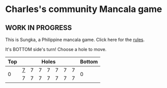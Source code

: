 # Charles's community Mancala game

## WORK IN PROGRESS

This is Sungka, a Philippine mancala game. Click here for the [rules](https://mancala.fandom.com/wiki/Sungka#Rules).

It's BOTTOM side's turn! Choose a hole to move.

<table>
  <thead>
    <tr>
      <th>Top</th>
      <th colspan=7>Holes</th>
      <th>Bottom</th>
    </tr>
  </thead>
  <tbody>
    <tr>
      <!-- Top side score  -->
      <td rowspan=2>0</td>
      <td><a href="https://github.com/cbebe/chonka/issues/new?title=sungka%7Ctop%7C0&body=Just+push+%27Submit+new+issue%27.">7</a></td>
      <td>7</td>
      <td>7</td>
      <td>7</td>
      <td>7</td>
      <td>7</td>
      <td>7</td>
      <!-- Bottom side score -->
      <td rowspan=2>0</td>
    </tr>
    <tr>
      <td>7</td>
      <td>7</td>
      <td>7</td>
      <td>7</td>
      <td>7</td>
      <td>7</td>
      <td>7</td>
    </tr>
  <tbody>
</table>
